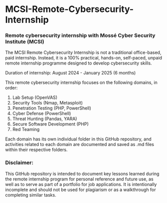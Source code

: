 # MCSI-Remote-Cybersecurity-Internship
### Remote cybersecurity internship with Mossé Cyber Security Institute (MCSI)

The MCSI Remote Cybersecurity Internship is not a traditional office-based, paid internship. Instead, it is a 100% practical, hands-on, self-paced, unpaid remote internship programme designed to develop cybersecurity skills.

Duration of internship: August 2024 - January 2025 (6 months)

This remote cybersecurity internship focuses on the following domains, in order:
1. Lab Setup (OpenVAS)
2. Security Tools (Nmap, Metasploit)
3. Penetration Testing (PHP, PowerShell)
4. Cyber Defense (PowerShell)
5. Threat Hunting (Pandas, YARA)
6. Secure Software Development (PHP)
7. Red Teaming

Each domain has its own individual folder in this GitHub repository, and activities related to each domain are documented and saved as .md files within their respective folders.

### Disclaimer:
This GitHub repository is intended to document key lessons learned during the remote internship program for personal reference and future use, as well as to serve as part of a portfolio for job applications. It is intentionally incomplete and should not be used for plagiarism or as a walkthrough for completing similar tasks.


